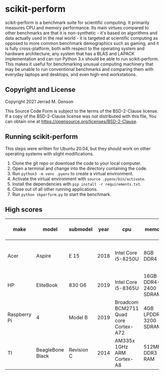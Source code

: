 # scikit-perform

scikit-perform is a benchmark suite for scientific computing. It primarily
measures CPU and memory performance. Its main virtues compared to other benchmarks
are that it is non-synthetic - it's based on algorithms and data actually used in the
real world - it is targeted at scientific computing as opposed to more common
benchmark demographics such as gaming, and it is fully cross-platform, both with
respect to the operating system and hardware architecture; any system that has a
BLAS and LAPACK implementation and can run Python 3.x should be able to run
scikit-perform. This makes it useful for benchmarking unusual computing machinery
that may be unable to run conventional benchmarks and comparing them with everyday
laptops and desktops, and even high-end workstations.

## Copyright and License

Copyright 2021 Jerrad M. Genson

This Source Code Form is subject to the terms of the BSD-2-Clause license.
If a copy of the BSD-2-Clause license was not distributed with this
file, You can obtain one at https://opensource.org/licenses/BSD-2-Clause.

## Running scikit-perform

This steps were written for Ubuntu 20.04, but they should work on other
operating systems with slight modifications.

1. Clone the git repo or download the code to your local computer.
2. Open a terminal and change into the directory containing the code.
3. Run `python3 -m venv .pyenv` to create a virtual environment.
4. Activate the virtual environment with `source .pyenv/bin/activate`.
5. Install the dependencies with `pip install -r requirements.txt`.
6. Close out of all other running applications.
7. Run `python skperform.py` to start the benchmark.

## High scores

make | model | submodel | year | cpu | memory | os | single-core score | multi-core score | notes
---- | ----- | -------- | ---- | --- | ------ | -- | ----------------- | ---------------- | -----
Acer|Aspire|E 15|2018|Intel Core i5-8250U |8GB DDR4 |Linux Mint 20.1 Ulyssa - Cinnamon (64-bit)|999|3025|
HP|EliteBook|830 G6|2019|Intel Core i5-8365U|16GB DDR4-2400 SDRAM|Windows 10 Enterprise|880|1931|
Raspberry Pi|4|Model B|2019|Broadcom BCM2711 Quad core Cortex-A72|4GB LPDDR4-3200 SDRAM|Ubuntu Server 20.04.4 arm64|253|698|
TI|BeagleBone Black|Revision C|2014|AM335x 1GHz ARM Cortex-A8|512MB DDR3 RAM|Debian 10|10||
